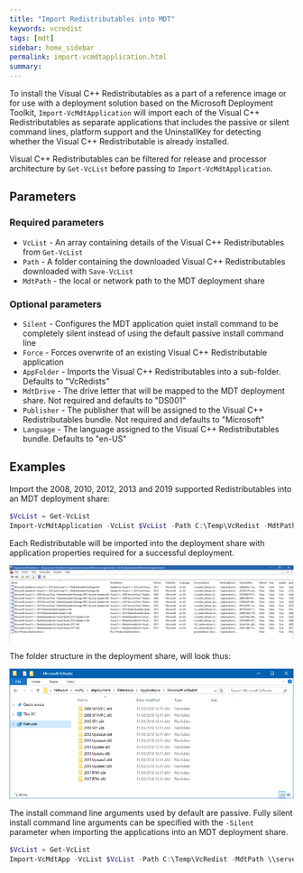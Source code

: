 ```yaml
---
title: "Import Redistributables into MDT"
keywords: vcredist
tags: [mdt]
sidebar: home_sidebar
permalink: import-vcmdtapplication.html
summary: 
---
```

To install the Visual C++ Redistributables as a part of a reference image or for use with a deployment solution based on the Microsoft Deployment Toolkit, `Import-VcMdtApplication` will import each of the Visual C++ Redistributables as separate applications that includes the passive or silent command lines, platform support and the UninstallKey for detecting whether the Visual C++ Redistributable is already installed.

Visual C++ Redistributables can be filtered for release and processor architecture by `Get-VcList` before passing to `Import-VcMdtApplication`.

## Parameters

### Required parameters

* `VcList` - An array containing details of the Visual C++ Redistributables from `Get-VcList`
* `Path` - A folder containing the downloaded Visual C++ Redistributables downloaded with `Save-VcList`
* `MdtPath` - the local or network path to the MDT deployment share

### Optional parameters

* `Silent` - Configures the MDT application quiet install command to be completely silent instead of using the default passive install command line
* `Force` - Forces overwrite of an existing Visual C++ Redistributable application
* `AppFolder` - Imports the Visual C++ Redistributables into a sub-folder. Defaults to "VcRedists"
* `MdtDrive` - The drive letter that will be mapped to the MDT deployment share. Not required and defaults to "DS001"
* `Publisher` - The publisher that will be assigned to the Visual C++ Redistributables bundle. Not required and defaults to "Microsoft"
* `Language` - The language assigned to the Visual C++ Redistributables bundle. Defaults to "en-US"

## Examples

Import the 2008, 2010, 2012, 2013 and 2019 supported Redistributables into an MDT deployment share:

```powershell
$VcList = Get-VcList
Import-VcMdtApplication -VcList $VcList -Path C:\Temp\VcRedist -MdtPath \\server\deployment
```

Each Redistributable will be imported into the deployment share with application properties required for a successful deployment.

![Microsoft Visual C++ Redistributables applications imported into an MDT share](/images/MdtVisualCApplications.png)

The folder structure in the deployment share, will look thus:

![Visual C++ Redistributables in the deployment share Application folder](/images/MdtVisualCApplicationsFolder.PNG)

The install command line arguments used by default are passive. Fully silent install command line arguments can be specified with the `-Silent` parameter when importing the applications into an MDT deployment share.

```powershell
$VcList = Get-VcList
Import-VcMdtApp -VcList $VcList -Path C:\Temp\VcRedist -MdtPath \\server\deployment -Silent
```
